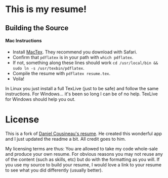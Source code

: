 # This is my resume!

## Building the Source

#### Mac Instructions
* Install [MacTex](https://tug.org/mactex/). They recommend you download with Safari.
* Confirm that `pdflatex` is in your path with `which pdflatex`.
* If not, something along these lines should work `cd /usr/local/bin && sudo ln -s /usr/texbin/pdflatex`.
* Compile the resume with `pdflatex resume.tex`.
* Voila!

In Linux you just install a full TexLive (just to be safe) and follow the same instructions. For Windows... it's been so long I can be of no help. TexLive for Windows should help you out.

# License

This is a fork of [Daniel Cousineau's resume](https://github.com/dcousineau/resume). He created this wonderful app and I just updated the readme a bit. All credit goes to him.

My licensing terms are thus: You are allowed to take my code whole-sale and produce your own resume. For obvious reasons you may not reuse any of the content (such as skills, etc) but do with the formatting as you will. If you use my source to build your resume, I would love a link to your resume to see what you did differently (usually better).
